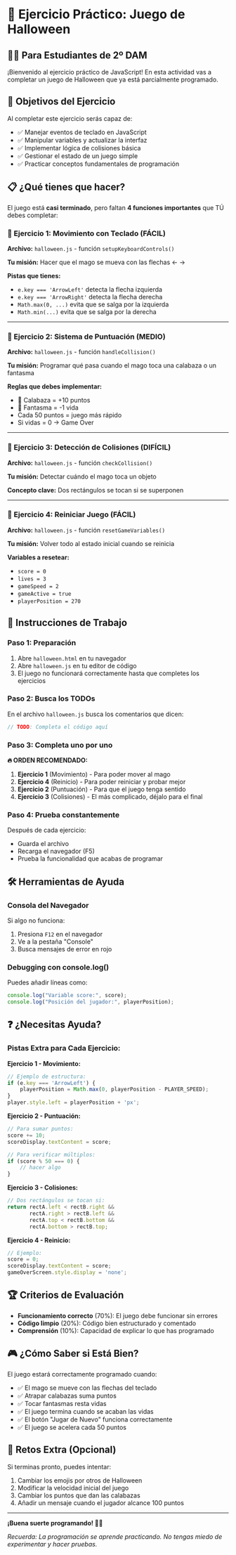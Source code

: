 # 🎃 Ejercicio Práctico: Juego de Halloween

## 👨‍🎓 Para Estudiantes de 2º DAM

¡Bienvenido al ejercicio práctico de JavaScript! En esta actividad vas a completar un juego de Halloween que ya está parcialmente programado.

## 🎯 Objetivos del Ejercicio

Al completar este ejercicio serás capaz de:
- ✅ Manejar eventos de teclado en JavaScript
- ✅ Manipular variables y actualizar la interfaz
- ✅ Implementar lógica de colisiones básica
- ✅ Gestionar el estado de un juego simple
- ✅ Practicar conceptos fundamentales de programación

## 📋 ¿Qué tienes que hacer?

El juego está **casi terminado**, pero faltan **4 funciones importantes** que TÚ debes completar:

### 🔧 Ejercicio 1: Movimiento con Teclado (FÁCIL)
**Archivo:** `halloween.js` - función `setupKeyboardControls()`

**Tu misión:** Hacer que el mago se mueva con las flechas ← →

**Pistas que tienes:**
- `e.key === 'ArrowLeft'` detecta la flecha izquierda
- `e.key === 'ArrowRight'` detecta la flecha derecha
- `Math.max(0, ...)` evita que se salga por la izquierda
- `Math.min(...)` evita que se salga por la derecha

---

### 🔧 Ejercicio 2: Sistema de Puntuación (MEDIO)
**Archivo:** `halloween.js` - función `handleCollision()`

**Tu misión:** Programar qué pasa cuando el mago toca una calabaza o un fantasma

**Reglas que debes implementar:**
- 🎃 Calabaza = +10 puntos
- 👻 Fantasma = -1 vida
- Cada 50 puntos = juego más rápido
- Si vidas = 0 → Game Over

---

### 🔧 Ejercicio 3: Detección de Colisiones (DIFÍCIL)
**Archivo:** `halloween.js` - función `checkCollision()`

**Tu misión:** Detectar cuándo el mago toca un objeto

**Concepto clave:** Dos rectángulos se tocan si se superponen

---

### 🔧 Ejercicio 4: Reiniciar Juego (FÁCIL)
**Archivo:** `halloween.js` - función `resetGameVariables()`

**Tu misión:** Volver todo al estado inicial cuando se reinicia

**Variables a resetear:**
- `score = 0`
- `lives = 3`
- `gameSpeed = 2`
- `gameActive = true`
- `playerPosition = 270`

## 🚀 Instrucciones de Trabajo

### Paso 1: Preparación
1. Abre `halloween.html` en tu navegador
2. Abre `halloween.js` en tu editor de código
3. El juego no funcionará correctamente hasta que completes los ejercicios

### Paso 2: Busca los TODOs
En el archivo `halloween.js` busca los comentarios que dicen:
```javascript
// TODO: Completa el código aquí
```

### Paso 3: Completa uno por uno
**🔥 ORDEN RECOMENDADO:**
1. **Ejercicio 1** (Movimiento) - Para poder mover al mago
2. **Ejercicio 4** (Reinicio) - Para poder reiniciar y probar mejor
3. **Ejercicio 2** (Puntuación) - Para que el juego tenga sentido
4. **Ejercicio 3** (Colisiones) - El más complicado, déjalo para el final

### Paso 4: Prueba constantemente
Después de cada ejercicio:
- Guarda el archivo
- Recarga el navegador (F5)
- Prueba la funcionalidad que acabas de programar

## 🛠️ Herramientas de Ayuda

### Consola del Navegador
Si algo no funciona:
1. Presiona `F12` en el navegador
2. Ve a la pestaña "Console"
3. Busca mensajes de error en rojo

### Debugging con console.log()
Puedes añadir líneas como:
```javascript
console.log("Variable score:", score);
console.log("Posición del jugador:", playerPosition);
```

## ❓ ¿Necesitas Ayuda?

### Pistas Extra para Cada Ejercicio:

**Ejercicio 1 - Movimiento:**
```javascript
// Ejemplo de estructura:
if (e.key === 'ArrowLeft') {
    playerPosition = Math.max(0, playerPosition - PLAYER_SPEED);
}
player.style.left = playerPosition + 'px';
```

**Ejercicio 2 - Puntuación:**
```javascript
// Para sumar puntos:
score += 10;
scoreDisplay.textContent = score;

// Para verificar múltiplos:
if (score % 50 === 0) {
    // hacer algo
}
```

**Ejercicio 3 - Colisiones:**
```javascript
// Dos rectángulos se tocan si:
return rectA.left < rectB.right &&
       rectA.right > rectB.left &&
       rectA.top < rectB.bottom &&
       rectA.bottom > rectB.top;
```

**Ejercicio 4 - Reinicio:**
```javascript
// Ejemplo:
score = 0;
scoreDisplay.textContent = score;
gameOverScreen.style.display = 'none';
```

## 🏆 Criterios de Evaluación

- **Funcionamiento correcto** (70%): El juego debe funcionar sin errores
- **Código limpio** (20%): Código bien estructurado y comentado
- **Comprensión** (10%): Capacidad de explicar lo que has programado

## 🎮 ¿Cómo Saber si Está Bien?

El juego estará correctamente programado cuando:
- ✅ El mago se mueve con las flechas del teclado
- ✅ Atrapar calabazas suma puntos
- ✅ Tocar fantasmas resta vidas
- ✅ El juego termina cuando se acaban las vidas
- ✅ El botón "Jugar de Nuevo" funciona correctamente
- ✅ El juego se acelera cada 50 puntos

## 🚀 Retos Extra (Opcional)

Si terminas pronto, puedes intentar:
1. Cambiar los emojis por otros de Halloween
2. Modificar la velocidad inicial del juego
3. Cambiar los puntos que dan las calabazas
4. Añadir un mensaje cuando el jugador alcance 100 puntos

---

**¡Buena suerte programando! 🎃👻**

*Recuerda: La programación se aprende practicando. No tengas miedo de experimentar y hacer pruebas.*